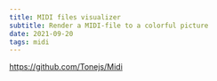 ```yaml
---
title: MIDI files visualizer
subtitle: Render a MIDI-file to a colorful picture
date: 2021-09-20
tags: midi
---
```


<client-only>
  <midi-visualizer />
</client-only>

https://github.com/Tonejs/Midi